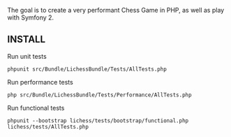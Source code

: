 The goal is to create a very performant Chess Game in PHP, as well as play with Symfony 2.

INSTALL
-------
  
Run unit tests

    phpunit src/Bundle/LichessBundle/Tests/AllTests.php

Run performance tests

    php src/Bundle/LichessBundle/Tests/Performance/AllTests.php

Run functional tests

    phpunit --bootstrap lichess/tests/bootstrap/functional.php lichess/tests/AllTests.php
